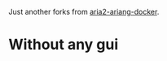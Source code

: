 Just another forks from [aria2-ariang-docker](https://www.github.com/wahyd4/aria2-ariang-docker).

# Without any gui
